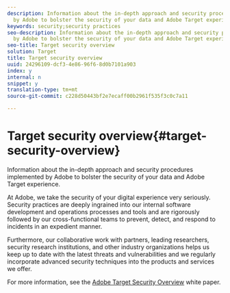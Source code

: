 ```yaml
---
description: Information about the in-depth approach and security procedures implemented
  by Adobe to bolster the security of your data and Adobe Target experience.
keywords: security;security practices
seo-description: Information about the in-depth approach and security procedures implemented
  by Adobe to bolster the security of your data and Adobe Target experience.
seo-title: Target security overview
solution: Target
title: Target security overview
uuid: 24296109-dcf3-4e86-96f6-8d0b7101a903
index: y
internal: n
snippet: y
translation-type: tm+mt
source-git-commit: c228d50443bf2e7ecaff00b2961f535f3c0c7a11

---
```



# Target security overview{#target-security-overview}

Information about the in-depth approach and security procedures implemented by Adobe to bolster the security of your data and Adobe Target experience.

At Adobe, we take the security of your digital experience very seriously. Security practices are deeply ingrained into our internal software development and operations processes and tools and are rigorously followed by our cross-functional teams to prevent, detect, and respond to incidents in an expedient manner.

Furthermore, our collaborative work with partners, leading researchers, security research institutions, and other industry organizations helps us keep up to date with the latest threats and vulnerabilities and we regularly incorporate advanced security techniques into the products and services we offer.

For more information, see the [Adobe Target Security Overview](https://wwwimages.adobe.com/content/dam/Adobe/en/security/pdfs/AdobeTargetSecurityOverview.pdf) white paper.
